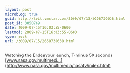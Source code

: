 ```yaml
---
layout: post
microblog: true
guid: http://twit.vmstan.com/2009/07/15/2658736638.html
post_id: 3050769
date: 2009-07-15T16:03:55-0600
lastmod: 2009-07-15T16:03:55-0600
type: post
url: /2009/07/15/2658736638.html
---
```

Watching the Endeavour launch, T-minus 50 seconds [www.nasa.gov/multimedi...](http://www.nasa.gov/multimedia/nasatv/index.html)
